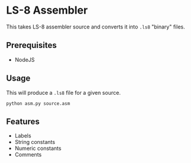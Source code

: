 # LS-8 Assembler

This takes LS-8 assembler source and converts it into `.ls8` "binary"
files.

## Prerequisites

* NodeJS

## Usage

This will produce a `.ls8` file for a given source.

```text
python asm.py source.asm
```

## Features

* Labels
* String constants
* Numeric constants
* Comments
